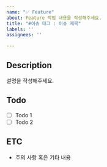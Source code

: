 ```yaml
---
name: "✅ Feature"
about: Feature 작업 내용을 작성해주세요.
title: "#이슈 태그 : 이슈 제목"
labels: ''
assignees: ''

---
```


## Description

설명을 작성해주세요.

## Todo

- [ ] Todo 1
- [ ] Todo 2

## ETC
- 주의 사항 혹은 기타 내용
